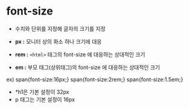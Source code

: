 font-size
===
- 수치와 단위를 지정해 글자의 크기를 지정

- **px :** 모니터 상의 화소 하나 크기에 대응
- **rem :** ```<html>``` 태그의 font-size 에 대응하는 상대적인 크기
- **em :** 부모 태그(상위태그)의 font-size 에 대응하는 상대적인 크기

ex)
span{font-size:16px;}
span{font-size:2rem;}
span{font-size:1.5em;}

- *h1은 기본 설정이 32px
- p 태그는 기본 설정이 16px